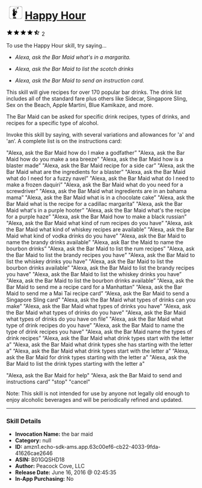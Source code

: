 # &nbsp;<img src="skill_icon" alt="Happy Hour icon" width="36"> [Happy Hour](http://alexa.amazon.com/#skills/amzn1.echo-sdk-ams.app.63c00ef6-cb22-4033-9fda-41626cae2646)
![4.5 stars](../../images/ic_star_black_18dp_1x.png)![4.5 stars](../../images/ic_star_black_18dp_1x.png)![4.5 stars](../../images/ic_star_black_18dp_1x.png)![4.5 stars](../../images/ic_star_black_18dp_1x.png)![4.5 stars](../../images/ic_star_half_black_18dp_1x.png) 2

To use the Happy Hour skill, try saying...

* *Alexa, ask the Bar Maid what's in a margarita.*

* *Alexa, ask the Bar Maid to list the scotch drinks*

* *Alexa, ask the Bar Maid to send an instruction card.*

This skill will give recipes for over 170 popular bar drinks.  The drink list includes all of the standard fare plus others like Sidecar, Singapore Sling, Sex on the Beach, Apple Martini, Blue Kamikaze, and more.

The Bar Maid can be asked for specific drink recipes, types of drinks, and recipes for a specific type of alcohol.

Invoke this skill by saying, with several variations and allowances for 'a' and 'an’.  A complete list is on the instructions card: 

"Alexa, ask the Bar Maid how do I make a godfather”
"Alexa, ask the Bar Maid how do you make a sea breeze”
"Alexa, ask the Bar Maid how is a blaster made”
"Alexa, ask the Bar Maid recipe for a side car”
"Alexa, ask the Bar Maid what are the ingredients for a blaster”
"Alexa, ask the Bar Maid what do I need for a fuzzy navel”
"Alexa, ask the Bar Maid what do I need to make a frozen daquiri”
"Alexa, ask the Bar Maid what do you need for a screwdriver”
"Alexa, ask the Bar Maid what ingredients are in an bahama mama”
"Alexa, ask the Bar Maid what is in a chocolate cake”
"Alexa, ask the Bar Maid what is the recipe for a cadillac margarita”
"Alexa, ask the Bar Maid what's in a purple hooter”
"Alexa, ask the Bar Maid what's the recipe for a purple haze”
"Alexa, ask the Bar Maid how to make a black russian”
"Alexa, ask the Bar Maid what kind of rum recipes do you have”
"Alexa, ask the Bar Maid what kind of whiskey recipes are available”
"Alexa, ask the Bar Maid what kind of vodka drinks do you have”
"Alexa, ask the Bar Maid to name the brandy drinks available”
"Alexa, ask Bar the Maid to name the bourbon drinks”
"Alexa, ask the Bar Maid to list the rum recipes”
"Alexa, ask the Bar Maid to list the brandy recipes you have”
"Alexa, ask the Bar Maid to list the whiskey drinks you have”
"Alexa, ask the Bar Maid to list the bourbon drinks available”
"Alexa, ask the Bar Maid to list the brandy recipes you have”
"Alexa, ask the Bar Maid to list the whiskey drinks you have”
"Alexa, ask the Bar Maid to list the bourbon drinks available”
“Alexa, ask the Bar Maid to send me a recipe card for a Manhattan”
“Alexa, ask the Bar Maid to send me a Mai Tai recipe card”
“Alexa, ask the Bar Maid to send a Singapore Sling card”
"Alexa, ask the Bar Maid what types of drinks can you make”
"Alexa, ask the Bar Maid what types of drinks you have”
"Alexa, ask the Bar Maid what types of drinks do you have”
"Alexa, ask the Bar Maid what types of drinks do you have on file”
"Alexa, ask the Bar Maid what type of drink recipes do you have”
"Alexa, ask the Bar Maid to name the type of drink recipes you have”
"Alexa, ask the Bar Maid name the types of drink recipes”
“Alexa, ask the Bar Maid what drink types start with the letter a”
“Alexa, ask the Bar Maid what drink types she has starting with the letter a”
“Alexa, ask the Bar Maid what drink types start with the letter a”
“Alexa, ask the Bar Maid for drink types starting with the letter a”
"Alexa, ask the Bar Maid to list the drink types starting with the letter a"

"Alexa, ask the Bar Maid for help"
“Alexa, ask the Bar Maid to send and instructions card”
"stop"
"cancel"

Note: This skill is not intended for use by anyone not legally old enough to enjoy alcoholic beverages and will be periodically refined and updated.

***

### Skill Details

* **Invocation Name:** the bar maid
* **Category:** null
* **ID:** amzn1.echo-sdk-ams.app.63c00ef6-cb22-4033-9fda-41626cae2646
* **ASIN:** B01GQSHD18
* **Author:** Peacock Cove, LLC
* **Release Date:** June 16, 2016 @ 02:45:35
* **In-App Purchasing:** No
